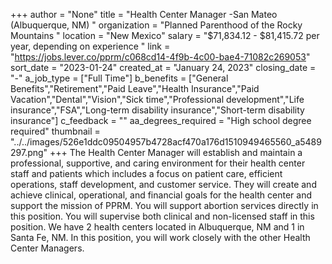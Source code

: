 +++
author = "None"
title = "Health Center Manager -San Mateo (Albuquerque, NM) "
organization = "Planned Parenthood of the Rocky Mountains "
location = "New Mexico"
salary = "$71,834.12 - $81,415.72 per year, depending on experience "
link = "https://jobs.lever.co/pprm/c068cd14-4f9b-4c00-bae4-71082c269053"
sort_date = "2023-01-24"
created_at = "January 24, 2023"
closing_date = "-"
a_job_type = ["Full Time"]
b_benefits = ["General Benefits","Retirement","Paid Leave","Health Insurance","Paid Vacation","Dental","Vision","Sick time","Professional development","Life insurance","FSA","Long-term disability insurance","Short-term disability insurance"]
c_feedback = ""
aa_degrees_required = "High school degree required"
thumbnail = "../../images/526e1ddc09504957b4728acf470a176d1510949465560_a5489297.png"
+++
The Health Center Manager will establish and maintain a professional, supportive, and caring environment for their health center staff and patients which includes a focus on patient care, efficient operations, staff development, and customer service. They will create and achieve clinical, operational, and financial goals for the health center and support the mission of PPRM. You will support abortion services directly in this position. You will supervise both clinical and non-licensed staff in this position. We have 2 health centers located in Albuquerque, NM and 1 in Santa Fe, NM. In this position, you will work closely with the other Health Center Managers. 